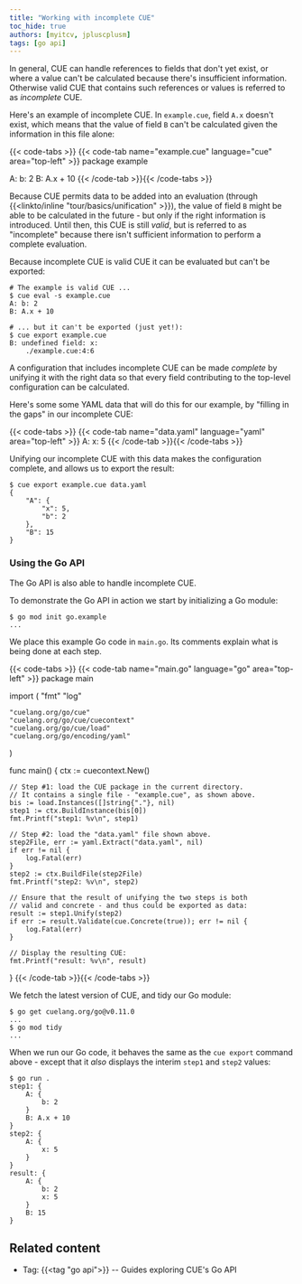 ```yaml
---
title: "Working with incomplete CUE"
toc_hide: true
authors: [myitcv, jpluscplusm]
tags: [go api]
---
```


In general, CUE can handle references to fields that don't yet exist, or where
a value can't be calculated because there's insufficient information.
Otherwise valid CUE that contains such references or values is referred to as
*incomplete* CUE.

Here's an example of incomplete CUE. In `example.cue`, field `A.x` doesn't
exist, which means that the value of field `B` can't be calculated given the
information in this file alone:

{{< code-tabs >}}
{{< code-tab name="example.cue" language="cue" area="top-left" >}}
package example

A: b: 2
B: A.x + 10
{{< /code-tab >}}{{< /code-tabs >}}

Because CUE permits data to be added into an evaluation
(through {{<linkto/inline "tour/basics/unification" >}}),
the value of field `B` might be able to be calculated in the future - but only
if the right information is introduced.
Until then, this CUE is still *valid*, but is referred to as "incomplete"
because there isn't sufficient information to perform a complete evaluation.

Because incomplete CUE is valid CUE it can be evaluated but can't be exported:

```text { title="TERMINAL" type="terminal" codeToCopy="Y3VlIGV2YWwgLXMgZXhhbXBsZS5jdWUKY3VlIGV4cG9ydCBleGFtcGxlLmN1ZQ==" }
# The example is valid CUE ...
$ cue eval -s example.cue
A: b: 2
B: A.x + 10

# ... but it can't be exported (just yet!):
$ cue export example.cue
B: undefined field: x:
    ./example.cue:4:6
```

A configuration that includes incomplete CUE can be made *complete* by unifying
it with the right data so that every field contributing to the top-level
configuration can be calculated.

Here's some some YAML data that will do this for our example, by "filling in
the gaps" in our incomplete CUE:

{{< code-tabs >}}
{{< code-tab name="data.yaml" language="yaml" area="top-left" >}}
A:
  x: 5
{{< /code-tab >}}{{< /code-tabs >}}

Unifying our incomplete CUE with this data makes the configuration complete,
and allows us to export the result:

```text { title="TERMINAL" type="terminal" codeToCopy="Y3VlIGV4cG9ydCBleGFtcGxlLmN1ZSBkYXRhLnlhbWw=" }
$ cue export example.cue data.yaml
{
    "A": {
        "x": 5,
        "b": 2
    },
    "B": 15
}
```

### Using the Go API

The Go API is also able to handle incomplete CUE.

To demonstrate the Go API in action we start by initializing a Go module:

```text { title="TERMINAL" type="terminal" codeToCopy="Z28gbW9kIGluaXQgZ28uZXhhbXBsZQ==" }
$ go mod init go.example
...
```

We place this example Go code in `main.go`.
Its comments explain what is being done at each step.

{{< code-tabs >}}
{{< code-tab name="main.go" language="go" area="top-left" >}}
package main

import (
	"fmt"
	"log"

	"cuelang.org/go/cue"
	"cuelang.org/go/cue/cuecontext"
	"cuelang.org/go/cue/load"
	"cuelang.org/go/encoding/yaml"
)

func main() {
	ctx := cuecontext.New()

	// Step #1: load the CUE package in the current directory.
	// It contains a single file - "example.cue", as shown above.
	bis := load.Instances([]string{"."}, nil)
	step1 := ctx.BuildInstance(bis[0])
	fmt.Printf("step1: %v\n", step1)

	// Step #2: load the "data.yaml" file shown above.
	step2File, err := yaml.Extract("data.yaml", nil)
	if err != nil {
		log.Fatal(err)
	}
	step2 := ctx.BuildFile(step2File)
	fmt.Printf("step2: %v\n", step2)

	// Ensure that the result of unifying the two steps is both
	// valid and concrete - and thus could be exported as data:
	result := step1.Unify(step2)
	if err := result.Validate(cue.Concrete(true)); err != nil {
		log.Fatal(err)
	}

	// Display the resulting CUE:
	fmt.Printf("result: %v\n", result)
}
{{< /code-tab >}}{{< /code-tabs >}}

We fetch the latest version of CUE, and tidy our Go module:

```text { title="TERMINAL" type="terminal" codeToCopy="Z28gZ2V0IGN1ZWxhbmcub3JnL2dvQHYwLjExLjAKZ28gbW9kIHRpZHk=" }
$ go get cuelang.org/go@v0.11.0
...
$ go mod tidy
...
```

When we run our Go code, it behaves the same as the `cue export` command above
\- except that it *also* displays the interim `step1` and `step2` values:

```text { title="TERMINAL" type="terminal" codeToCopy="Z28gcnVuIC4=" }
$ go run .
step1: {
	A: {
		b: 2
	}
	B: A.x + 10
}
step2: {
	A: {
		x: 5
	}
}
result: {
	A: {
		b: 2
		x: 5
	}
	B: 15
}
```
## Related content

- Tag: {{<tag "go api">}} -- Guides exploring CUE's Go API
